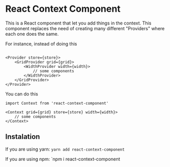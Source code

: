 # React Context Component

This is a React component that let you add things in the context. This component replaces the need of creating many different "Providers" where each one does the same.

For instance, instead of doing this
```react

<Provider store={store}>
	<GridProvider grid={grid}>
		<WidthProvider width={width}>
	        // some components
        </WidthProvider>
    </GridProvider>
</Provider>
```

You can do this
```react
import Context from 'react-context-component'

<Context grid={grid} store={store} width={width}>
    // some components
</Context>
```


## Instalation

If you are using yarn:
`yarn add react-context-component`

If you are using npm:
`npm i react-context-component
